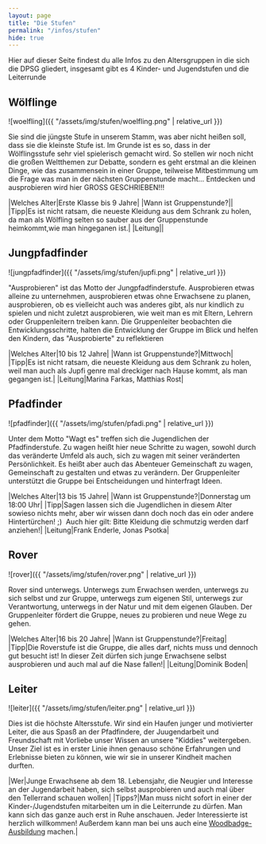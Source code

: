 ```yaml
---
layout: page
title: "Die Stufen"
permalink: "/infos/stufen"
hide: true
---
```

Hier auf dieser Seite findest du alle Infos zu den Altersgruppen in die sich die DPSG gliedert, insgesamt gibt es 4 Kinder- und Jugendstufen und die Leiterrunde

## W&ouml;lflinge
![woelfling]({{ "/assets/img/stufen/woelfling.png" | relative_url }})

Sie sind die jüngste Stufe in unserem Stamm, was aber nicht heißen soll, dass sie die kleinste Stufe ist. Im Grunde ist es so, dass in der Wölflingsstufe sehr viel spielerisch gemacht wird.
So stellen wir noch nicht die großen Weltthemen zur Debatte, sondern es geht erstmal an die kleinen Dinge, wie das zusammensein in einer Gruppe, teilweise Mitbestimmung um die Frage was man in der nächsten Gruppenstunde macht…
Entdecken und ausprobieren wird hier GROSS GESCHRIEBEN!!!

|Welches Alter|Erste Klasse bis 9 Jahre|
|Wann ist Gruppenstunde?||
|Tipp|Es ist nicht ratsam, die neueste Kleidung aus dem Schrank zu holen, da man als Wölfling selten so sauber aus der Gruppenstunde heimkommt,wie man hingeganen ist.|
|Leitung||

## Jungpfadfinder
![jungpfadfinder]({{ "/assets/img/stufen/jupfi.png" | relative_url }})

"Ausprobieren" ist das Motto der Jungpfadfinderstufe. Ausprobieren etwas alleine zu unternehmen, ausprobieren etwas ohne Erwachsene zu planen, ausprobieren, ob es vielleicht auch was anderes gibt, als nur kindlich zu spielen und nicht zuletzt ausprobieren, wie weit man es mit Eltern, Lehrern oder Gruppenleitern treiben kann.
Die Gruppenleiter beobachten die Entwicklungsschritte, halten die Entwicklung der Gruppe im Blick und helfen den Kindern, das "Ausprobierte" zu reflektieren

|Welches Alter|10 bis 12 Jahre|
|Wann ist Gruppenstunde?|Mittwoch|
|Tipp|Es ist nicht ratsam, die neueste Kleidung aus dem Schrank zu holen, weil man auch als Jupfi genre mal dreckiger nach Hause kommt, als man gegangen ist.|
|Leitung|Marina Farkas, Matthias Rost|

## Pfadfinder
![pfadfinder]({{ "/assets/img/stufen/pfadi.png" | relative_url }})

Unter dem Motto "Wagt es" treffen sich die Jugendlichen der Pfadfinderstufe. Zu wagen heißt hier neue Schritte zu wagen, sowohl durch das veränderte Umfeld als auch, sich zu wagen mit seiner veränderten Persönlichkeit. Es heißt aber auch das Abenteuer Gemeinschaft zu wagen, Gemeinschaft zu gestalten und etwas zu verändern. Der Gruppenleiter unterstützt die Gruppe bei Entscheidungen und hinterfragt Ideen.

|Welches Alter|13 bis 15 Jahre|
|Wann ist Gruppenstunde?|Donnerstag um 18:00 Uhr|
|Tipp|Sagen lassen sich die Jugendlichen in diesem Alter sowieso nichts mehr, aber wir wissen dann doch noch das ein oder andere Hintertürchen! ;)&nbsp; Auch hier gilt: Bitte Kleidung die schmutzig werden darf anziehen!|
|Leitung|Frank Enderle, Jonas Psotka|

## Rover
![rover]({{ "/assets/img/stufen/rover.png" | relative_url }})

Rover sind unterwegs. Unterwegs zum Erwachsen werden, unterwegs zu sich selbst und zur Gruppe, unterwegs zum eigenen Stil, unterwegs zur Verantwortung, unterwegs in der Natur und mit dem eigenen Glauben. Der Gruppenleiter fördert die Gruppe, neues zu probieren und neue Wege zu gehen.

|Welches Alter|16 bis 20 Jahre|
|Wann ist Gruppenstunde?|Freitag|
|Tipp|Die Roverstufe ist die Gruppe, die alles darf, nichts muss und dennoch gut besucht ist! In dieser Zeit dürfen sich junge Erwachsene selbst ausprobieren und auch mal auf die Nase fallen!|
|Leitung|Dominik Boden|

## Leiter
![leiter]({{ "/assets/img/stufen/leiter.png" | relative_url }})

Dies ist die höchste Altersstufe. Wir sind ein Haufen junger und motivierter Leiter, die aus Spasß an der Pfadfindere, der Juugendarbeit und Freundschaft mit Vorliebe unser Wissen an unsere "Kiddies" weitergeben. Unser Ziel ist es in erster Linie ihnen genauso schöne Erfahrungen und Erlebnisse bieten zu können, wie wir sie in unserer Kindheit machen durften.

|Wer|Junge Erwachsene ab dem 18. Lebensjahr, die Neugier und Interesse an der Jugendarbeit haben, sich selbst ausprobieren und auch mal über den Tellerrand schauen wollen|
|Tipps?|Man muss nicht sofort in einer der Kinder-/Jugendstufen mitarbeiten um in die Leiterrunde zu dürfen. Man kann sich das ganze auch erst in Ruhe anschauen. Jeder Interessierte ist herzlich willkommen! Außerdem kann man bei uns auch eine [Woodbadge-Ausbildung](https://dpsg.de/de/themen/ausbildung/woodbadge-ausbildung.html) machen.|